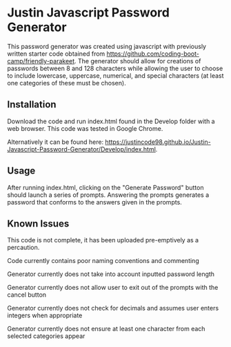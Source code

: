 # Justin Javascript Password Generator 
This password generator was created using javascript with previously written starter code obtained from https://github.com/coding-boot-camp/friendly-parakeet.
The generator should allow for creations of passwords between 8 and 128 characters while allowing the user to choose to include lowercase, uppercase, numerical, and special characters (at least one categories of these must be chosen).

## Installation
Download the code and run index.html found in the Develop folder with a web browser. 
This code was tested in Google Chrome.

Alternatively it can be found here: https://justincode98.github.io/Justin-Javascript-Password-Generator/Develop/index.html.

## Usage
After running index.html, clicking on the "Generate Password" button should launch a series of prompts.
Answering the prompts generates a password that conforms to the answers given in the prompts.

## Known Issues
This code is not complete, it has been uploaded pre-emptively as a percaution.

Code currently contains poor naming conventions and commenting

Generator currently does not take into account inputted password length

Generator currently does not allow user to exit out of the prompts with the cancel button

Generator currently does not check for decimals and assumes user enters integers when appropriate

Generator currently does not ensure at least one character from each selected categories appear